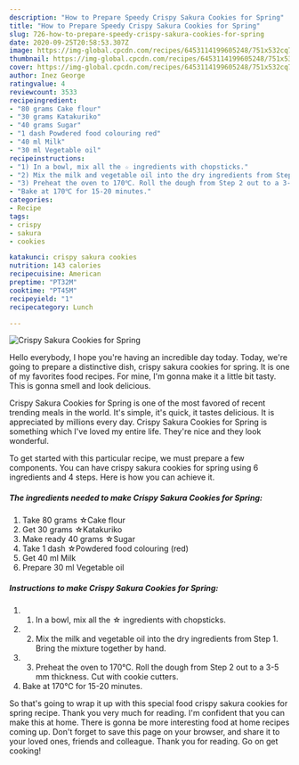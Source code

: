 ```yaml
---
description: "How to Prepare Speedy Crispy Sakura Cookies for Spring"
title: "How to Prepare Speedy Crispy Sakura Cookies for Spring"
slug: 726-how-to-prepare-speedy-crispy-sakura-cookies-for-spring
date: 2020-09-25T20:58:53.307Z
image: https://img-global.cpcdn.com/recipes/6453114199605248/751x532cq70/crispy-sakura-cookies-for-spring-recipe-main-photo.jpg
thumbnail: https://img-global.cpcdn.com/recipes/6453114199605248/751x532cq70/crispy-sakura-cookies-for-spring-recipe-main-photo.jpg
cover: https://img-global.cpcdn.com/recipes/6453114199605248/751x532cq70/crispy-sakura-cookies-for-spring-recipe-main-photo.jpg
author: Inez George
ratingvalue: 4
reviewcount: 3533
recipeingredient:
- "80 grams Cake flour"
- "30 grams Katakuriko"
- "40 grams Sugar"
- "1 dash Powdered food colouring red"
- "40 ml Milk"
- "30 ml Vegetable oil"
recipeinstructions:
- "1) In a bowl, mix all the ☆ ingredients with chopsticks."
- "2) Mix the milk and vegetable oil into the dry ingredients from Step 1. Bring the mixture together by hand."
- "3) Preheat the oven to 170℃. Roll the dough from Step 2 out to a 3-5 mm thickness. Cut with cookie cutters."
- "Bake at 170℃ for 15-20 minutes."
categories:
- Recipe
tags:
- crispy
- sakura
- cookies

katakunci: crispy sakura cookies 
nutrition: 143 calories
recipecuisine: American
preptime: "PT32M"
cooktime: "PT45M"
recipeyield: "1"
recipecategory: Lunch

---
```



![Crispy Sakura Cookies for Spring](https://img-global.cpcdn.com/recipes/6453114199605248/751x532cq70/crispy-sakura-cookies-for-spring-recipe-main-photo.jpg)

Hello everybody, I hope you're having an incredible day today. Today, we're going to prepare a distinctive dish, crispy sakura cookies for spring. It is one of my favorites food recipes. For mine, I'm gonna make it a little bit tasty. This is gonna smell and look delicious.

Crispy Sakura Cookies for Spring is one of the most favored of recent trending meals in the world. It's simple, it's quick, it tastes delicious. It is appreciated by millions every day. Crispy Sakura Cookies for Spring is something which I've loved my entire life. They're nice and they look wonderful.




To get started with this particular recipe, we must prepare a few components. You can have crispy sakura cookies for spring using 6 ingredients and 4 steps. Here is how you can achieve it.

<!--inarticleads1-->

##### The ingredients needed to make Crispy Sakura Cookies for Spring:

1. Take 80 grams ☆Cake flour
1. Get 30 grams ☆Katakuriko
1. Make ready 40 grams ☆Sugar
1. Take 1 dash ☆Powdered food colouring (red)
1. Get 40 ml Milk
1. Prepare 30 ml Vegetable oil




<!--inarticleads2-->

##### Instructions to make Crispy Sakura Cookies for Spring:

1. 1) In a bowl, mix all the ☆ ingredients with chopsticks.
1. 2) Mix the milk and vegetable oil into the dry ingredients from Step 1. Bring the mixture together by hand.
1. 3) Preheat the oven to 170℃. Roll the dough from Step 2 out to a 3-5 mm thickness. Cut with cookie cutters.
1. Bake at 170℃ for 15-20 minutes.




So that's going to wrap it up with this special food crispy sakura cookies for spring recipe. Thank you very much for reading. I'm confident that you can make this at home. There is gonna be more interesting food at home recipes coming up. Don't forget to save this page on your browser, and share it to your loved ones, friends and colleague. Thank you for reading. Go on get cooking!
